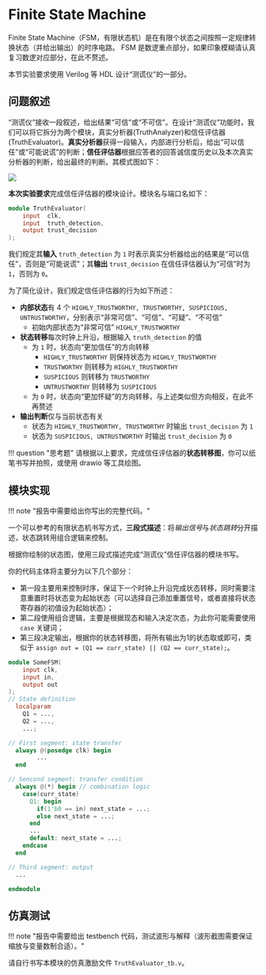 # Finite State Machine

Finite State Machine（FSM，有限状态机）是在有限个状态之间按照一定规律转换状态（并给出输出）的时序电路。 FSM 是数逻重点部分，如果印象模糊请认真复习数逻对应部分，在此不赘述。

本节实验要求使用 Verilog 等 HDL 设计“测谎仪”的一部分。

## 问题叙述

“测谎仪”接收一段叙述，给出结果“可信”或“不可信”。在设计“测谎仪”功能时，我们可以将它拆分为两个模块，真实分析器(TruthAnalyzer)和信任评估器(TruthEvaluator)。**真实分析器**获得一段输入，内部进行分析后，给出“可以信任”或“可能说谎”的判断；**信任评估器**根据应答者的回答诚信度历史以及本次真实分析器的判断，给出最终的判断。其模式图如下：

<img src="../../pic/LieDetector.png">

**本次实验要求**完成信任评估器的模块设计。模块名与端口名如下：

```verilog
module TruthEvaluator(
    input  clk,
    input  truth_detection,
    output trust_decision
);
```

我们规定其**输入** `truth_detection` 为 `1` 时表示真实分析器给出的结果是“可以信任”，否则是“可能说谎”；其**输出** `trust_decision` 在信任评估器认为“可信”时为 `1`，否则为 `0`。

为了简化设计，我们规定信任评估器的行为如下所述：

* **内部状态**有 4 个 `HIGHLY_TRUSTWORTHY, TRUSTWORTHY, SUSPICIOUS, UNTRUSTWORTHY`，分别表示“非常可信”、“可信”、“可疑”、“不可信”
    * 初始内部状态为“非常可信” `HIGHLY_TRUSTWORTHY`
* **状态转移**每次时钟上升沿，根据输入 `truth_detection` 的值
    * 为 `1` 时，状态向“更加信任”的方向转移
        * `HIGHLY_TRUSTWORTHY` 则保持状态为 `HIGHLY_TRUSTWORTHY`
        * `TRUSTWORTHY` 则转移为 `HIGHLY_TRUSTWORTHY`
        * `SUSPICIOUS` 则转移为 `TRUSTWORTHY`
        * `UNTRUSTWORTHY` 则转移为 `SUSPICIOUS`
    * 为 `0` 时，状态向“更加怀疑”的方向转移，与上述类似但方向相反，在此不再赘述
* **输出判断**仅与当前状态有关
    * 状态为 `HIGHLY_TRUSTWORTHY, TRUSTWORTHY` 时输出 `trust_decision` 为 `1`
    * 状态为 `SUSPICIOUS, UNTRUSTWORTHY` 时输出 `trust_decision` 为 `0`

!!! question "思考题"
    请根据以上要求，完成信任评估器的**状态转移图**，你可以纸笔书写并拍照，或使用 drawio 等工具绘图。

## 模块实现

!!! note "报告中需要给出你写出的完整代码。"

一个可以参考的有限状态机书写方式，**三段式描述**：将*输出信号*与*状态跳转*分开描述，状态跳转用组合逻辑来控制。

根据你绘制的状态图，使用三段式描述完成“测谎仪”信任评估器的模块书写。

你的代码主体将主要分为以下几个部分：

* 第一段主要用来控制时序，保证下一个时钟上升沿完成状态转移，同时需要注意重置时将状态变为起始状态（可以选择自己添加重置信号，或者直接将状态寄存器的初值设为起始状态）；
* 第二段使用组合逻辑，主要是根据现态和输入决定次态，为此你可能需要使用 `case` 关键词；
* 第三段决定输出，根据你的状态转移图，将所有输出为1的状态取或即可，类似于 `assign out = (Q1 == curr_state) || (Q2 == curr_state);`。

```verilog linenums="1"
module SomeFSM(
    input clk,
    input in,
    output out
);
// State definition
  localparam 
    Q1 = ...,
    Q2 = ...,
    ...;

// First segment: state transfer
  always @(posedge clk) begin
        ...
  end

// Sencond segment: transfer condition
  always @(*) begin // combination logic
    case(curr_state)
      Q1: begin
        if(1'b0 == in) next_state = ...;
        else next_state = ...;
      end
      ...
      default: next_state = ...;
    endcase
  end

// Third segment: output
  ...

endmodule
```

## 仿真测试

!!! note "报告中需要给出 testbench 代码，测试波形与解释（波形截图需要保证缩放与变量数制合适）。"

请自行书写本模块的仿真激励文件 `TruthEvaluator_tb.v`。